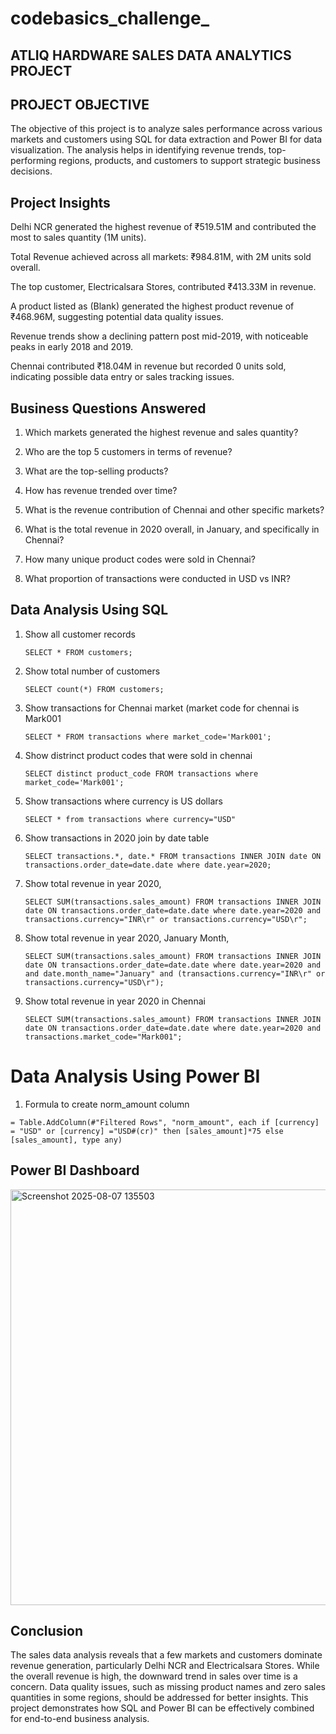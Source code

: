 # codebasics_challenge_
## ATLIQ HARDWARE SALES DATA ANALYTICS PROJECT

## PROJECT OBJECTIVE
The objective of this project is to analyze sales performance across various markets and customers using SQL for data extraction and Power BI for data visualization. The analysis helps in identifying revenue trends, top-performing regions, products, and customers to support strategic business decisions.

##  Project Insights
Delhi NCR generated the highest revenue of ₹519.51M and contributed the most to sales quantity (1M units).

Total Revenue achieved across all markets: ₹984.81M, with 2M units sold overall.

The top customer, Electricalsara Stores, contributed ₹413.33M in revenue.

A product listed as (Blank) generated the highest product revenue of ₹468.96M, suggesting potential data quality issues.

Revenue trends show a declining pattern post mid-2019, with noticeable peaks in early 2018 and 2019.

Chennai contributed ₹18.04M in revenue but recorded 0 units sold, indicating possible data entry or sales tracking issues.


## Business Questions Answered
1. Which markets generated the highest revenue and sales quantity?

2. Who are the top 5 customers in terms of revenue?

3. What are the top-selling products?

4. How has revenue trended over time?

5. What is the revenue contribution of Chennai and other specific markets?

6. What is the total revenue in 2020 overall, in January, and specifically in Chennai?

7. How many unique product codes were sold in Chennai?

8. What proportion of transactions were conducted in USD vs INR?



## Data Analysis Using SQL 

1. Show all customer records

    `SELECT * FROM customers;`

1. Show total number of customers

    `SELECT count(*) FROM customers;`

1. Show transactions for Chennai market (market code for chennai is Mark001

    `SELECT * FROM transactions where market_code='Mark001';`

1. Show distrinct product codes that were sold in chennai

    `SELECT distinct product_code FROM transactions where market_code='Mark001';`

1. Show transactions where currency is US dollars

    `SELECT * from transactions where currency="USD"`

1. Show transactions in 2020 join by date table

    `SELECT transactions.*, date.* FROM transactions INNER JOIN date ON transactions.order_date=date.date where date.year=2020;`

1. Show total revenue in year 2020,

    `SELECT SUM(transactions.sales_amount) FROM transactions INNER JOIN date ON transactions.order_date=date.date where date.year=2020 and transactions.currency="INR\r" or transactions.currency="USD\r";`
	
1. Show total revenue in year 2020, January Month,

    `SELECT SUM(transactions.sales_amount) FROM transactions INNER JOIN date ON transactions.order_date=date.date where date.year=2020 and and date.month_name="January" and (transactions.currency="INR\r" or transactions.currency="USD\r");`

1. Show total revenue in year 2020 in Chennai

    `SELECT SUM(transactions.sales_amount) FROM transactions INNER JOIN date ON transactions.order_date=date.date where date.year=2020
and transactions.market_code="Mark001";`


Data Analysis Using Power BI
============================

1. Formula to create norm_amount column

`= Table.AddColumn(#"Filtered Rows", "norm_amount", each if [currency] = "USD" or [currency] ="USD#(cr)" then [sales_amount]*75 else [sales_amount], type any)`

## Power BI Dashboard
<img width="1076" height="665" alt="Screenshot 2025-08-07 135503" src="https://github.com/user-attachments/assets/7e5c2fdc-21fc-4152-ade2-81fbc1660863" />


## Conclusion
The sales data analysis reveals that a few markets and customers dominate revenue generation, particularly Delhi NCR and Electricalsara Stores. While the overall revenue is high, the downward trend in sales over time is a concern. Data quality issues, such as missing product names and zero sales quantities in some regions, should be addressed for better insights. This project demonstrates how SQL and Power BI can be effectively combined for end-to-end business analysis.







